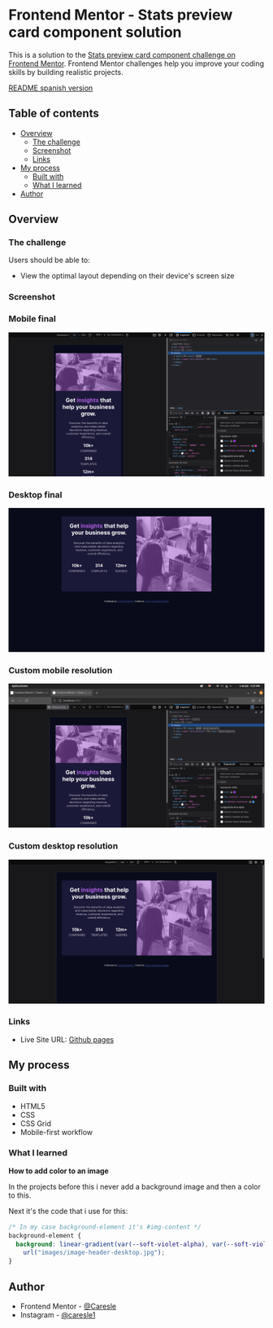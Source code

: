 # Frontend Mentor - Stats preview card component solution

This is a solution to the [Stats preview card component challenge on Frontend Mentor](https://www.frontendmentor.io/challenges/stats-preview-card-component-8JqbgoU62). Frontend Mentor challenges help you improve your coding skills by building realistic projects. 

[README spanish version](./README-es.md)
## Table of contents

- [Overview](#overview)
  - [The challenge](#the-challenge)
  - [Screenshot](#screenshot)
  - [Links](#links)
- [My process](#my-process)
  - [Built with](#built-with)
  - [What I learned](#what-i-learned)
- [Author](#author)

## Overview

### The challenge

Users should be able to:

- View the optimal layout depending on their device's screen size

### Screenshot  
### Mobile final
![](./readme-src/Mobile-version-final.png)  

### Desktop final
![](./readme-src/Desktop-version-final.png)  

### Custom mobile resolution
![](./readme-src/Custom-mobile-resolution.png)  

### Custom desktop resolution
![](./readme-src/Custom-desktop-resolution.png)  

### Links

- Live Site URL: [Github pages](https://caresle.github.io/stats-preview-card-component/)

## My process

### Built with

- HTML5
- CSS
- CSS Grid
- Mobile-first workflow

### What I learned

**How to add color to an image**

In the projects before this i never add a background image and then a color to this.

Next it's the code that i use for this:
```css
/* In my case background-element it's #img-content */
background-element {
  background: linear-gradient(var(--soft-violet-alpha), var(--soft-violet-alpha)),
    url("images/image-header-desktop.jpg");
}
```

## Author

- Frontend Mentor - [@Caresle](https://www.frontendmentor.io/profile/Caresle)
- Instagram - [@caresle1](https://instagram.com/caresle1)

